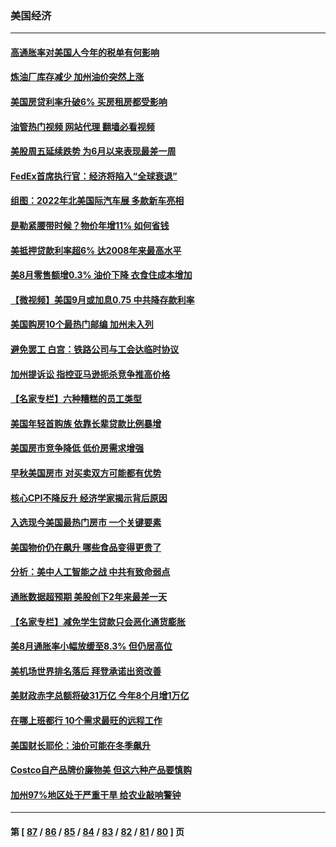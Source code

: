 ### 美国经济
---
#### [高通胀率对美国人今年的税单有何影响](../../pages/ncid1078158/n13826890.md?09171245) 
#### [炼油厂库存减少 加州油价突然上涨](../../pages/ncid1078158/n13826948.md?09171245) 
#### [美国房贷利率升破6% 买房租房都受影响](../../pages/ncid1078158/n13826942.md?09171245) 
#### [油管热门视频 网站代理 翻墙必看视频](http://209.222.30.114:81/youtube.html?09171245)
#### [美股周五延续跌势 为6月以来表现最差一周](../../pages/ncid1078158/n13826880.md?09171245) 
#### [FedEx首席执行官：经济将陷入“全球衰退”](../../pages/ncid1078158/n13826861.md?09171245) 
#### [组图：2022年北美国际汽车展 多款新车亮相](../../pages/ncid1078158/n13826448.md?09171245) 
#### [是勒紧腰带时候？物价年增11% 如何省钱](../../pages/ncid1078158/n13826061.md?09171245) 
#### [美抵押贷款利率超6% 达2008年来最高水平](../../pages/ncid1078158/n13825940.md?09171245) 
#### [美8月零售额增0.3% 油价下降 衣食住成本增加](../../pages/ncid1078158/n13825831.md?09171245) 
#### [【微视频】美国9月或加息0.75 中共降存款利率](../../pages/ncid1078158/n13825209.md?09171245) 
#### [美国购房10个最热门邮编 加州未入列](../../pages/ncid1078158/n13825813.md?09171245) 
#### [避免罢工 白宫：铁路公司与工会达临时协议](../../pages/ncid1078158/n13825694.md?09171245) 
#### [加州提诉讼 指控亚马逊扼杀竞争推高价格](../../pages/ncid1078158/n13825186.md?09171245) 
#### [【名家专栏】六种糟糕的员工类型](../../pages/ncid1078158/n13824975.md?09171245) 
#### [美国年轻首购族 依靠长辈贷款比例暴增](../../pages/ncid1078158/n13824734.md?09171245) 
#### [美国房市竞争降低 低价房需求增强](../../pages/ncid1078158/n13824698.md?09171245) 
#### [早秋美国房市 对买卖双方可能都有优势](../../pages/ncid1078158/n13824679.md?09171245) 
#### [核心CPI不降反升 经济学家揭示背后原因](../../pages/ncid1078158/n13824574.md?09171245) 
#### [入选现今美国最热门房市 一个关键要素](../../pages/ncid1078158/n13824650.md?09171245) 
#### [美国物价仍在飙升 哪些食品变得更贵了](../../pages/ncid1078158/n13824482.md?09171245) 
#### [分析：美中人工智能之战 中共有致命弱点](../../pages/ncid1078158/n13824391.md?09171245) 
#### [通胀数据超预期 美股创下2年来最差一天](../../pages/ncid1078158/n13824353.md?09171245) 
#### [【名家专栏】减免学生贷款只会恶化通货膨胀](../../pages/ncid1078158/n13824062.md?09171245) 
#### [美8月通胀率小幅放缓至8.3% 但仍居高位](../../pages/ncid1078158/n13824139.md?09171245) 
#### [美机场世界排名落后 拜登承诺出资改善](../../pages/ncid1078158/n13823411.md?09171245) 
#### [美财政赤字总额将破31万亿 今年8个月增1万亿](../../pages/ncid1078158/n13823320.md?09171245) 
#### [在哪上班都行 10个需求最旺的远程工作](../../pages/ncid1078158/n13818968.md?09171245) 
#### [美国财长耶伦：油价可能在冬季飙升](../../pages/ncid1078158/n13822671.md?09171245) 
#### [Costco自产品牌价廉物美 但这六种产品要慎购](../../pages/ncid1078158/n13818935.md?09171245) 
#### [加州97%地区处于严重干旱 给农业敲响警钟](../../pages/ncid1078158/n13821995.md?09171245) 

---
#### 第 [ [87](./87.md?09171245) / [86](./86.md?09171245) / [85](./85.md?09171245) / [84](./84.md?09171245) / [83](./83.md?09171245) / [82](./82.md?09171245) / [81](./81.md?09171245) / [80](./80.md?09171245) ] 页
